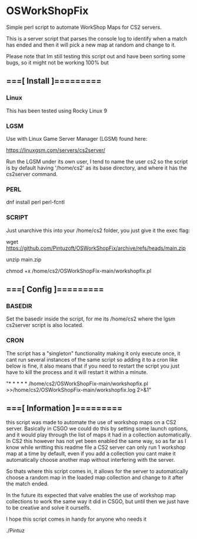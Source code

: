 # OSWorkShopFix

Simple perl script to automate WorkShop Maps for CS2 servers.

This is a server script that parses the console log to identify when a match has ended
and then it will pick a new map at random and change to it.

Please note that Im still testing this script out and have been sorting some bugs, so it
might not be working 100% but 


## ===[ Install ]=========

  ### Linux
  
  This has been tested using Rocky Linux 9
  
  ### LGSM

  Use with Linux Game Server Manager (LGSM) found here:

  https://linuxgsm.com/servers/cs2server/

  Run the LGSM under its own user, I tend to name the user cs2 so the script is by default
  having '/home/cs2' as its base directory, and where it has the cs2server command.
    
  ### PERL
  
  dnf install perl perl-fcntl
    
  ### SCRIPT
  
  Just unarchive this into your /home/cs2 folder, you just give it the exec flag:
  
  wget https://github.com/Pintuzoft/OSWorkShopFix/archive/refs/heads/main.zip
  
  unzip main.zip
  
  chmod +x /home/cs2/OSWorkShopFix-main/workshopfix.pl
  

## ===[ Config ]=========

  ### BASEDIR
  Set the basedir inside the script, for me its /home/cs2 where the lgsm cs2server 
  script is also located.
  
  ### CRON
  The script has a "singleton" functionality making it only execute once, it cant run 
  several instances of the same script so adding it to a cron like below is fine, it
  also means that if you need to restart the script you just have to kill the process
  and it will restart it within a minute.
  
  "* * * * * /home/cs2/OSWorkShopFix-main/workshopfix.pl >>/home/cs2/OSWorkShopFix-main/workshopfix.log 2>&1"
  

## ===[ Information ]=========

  this script was made to automate the use of workshop maps on a CS2 server. Basically
  in CSGO we could do this by setting some launch options, and it would play through
  the list of maps it had in a collection automatically. In CS2 this however has not 
  yet been enabled the same way, so as far as I know while writting this readme file
  a CS2 server can only run 1 workshop map at a time by default, even if you add a 
  collection you cant make it automatically choose another map without interfering
  with the server.

  So thats where this script comes in, it allows for the server to automatically choose
  a random map in the loaded map collection and change to it after the match ended.

  In the future its expected that valve enables the use of workshop map collections
  to work the same way it did in CSGO, but until then we just have to be creative and
  solve it ourselfs.

  I hope this script comes in handy for anyone who needs it

  ./Pintuz
